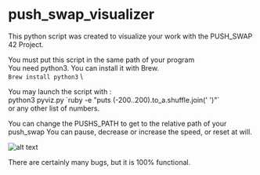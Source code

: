 # push_swap_visualizer
This python script was created to visualize your work with the PUSH_SWAP
42 Project.

You must put this script in the same path of your program\
You need python3.
You can install it with Brew.\
`Brew install python3` \

You may launch the script with : \
python3 pyviz.py \`ruby -e "puts (-200..200).to_a.shuffle.join(' ')"\` \
or any other list of numbers.

You can change the PUSHS_PATH to get to the relative path of your push_swap
You can pause, decrease or increase the speed, or reset at will.

![alt text](https://preview.ibb.co/go8HHx/Screen_Shot_2018_03_20_at_18_04_38.png "Screenshot")

There are certainly many bugs, but it is 100% functional.
